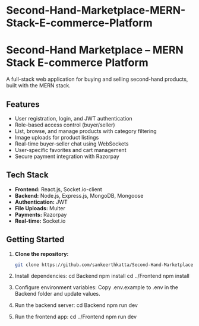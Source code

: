 # Second-Hand-Marketplace-MERN-Stack-E-commerce-Platform

# Second-Hand Marketplace – MERN Stack E-commerce Platform

A full-stack web application for buying and selling second-hand products, built with the MERN stack.

## Features

- User registration, login, and JWT authentication
- Role-based access control (buyer/seller)
- List, browse, and manage products with category filtering
- Image uploads for product listings
- Real-time buyer-seller chat using WebSockets
- User-specific favorites and cart management
- Secure payment integration with Razorpay

## Tech Stack

- **Frontend:** React.js, Socket.io-client
- **Backend:** Node.js, Express.js, MongoDB, Mongoose
- **Authentication:** JWT
- **File Uploads:** Multer
- **Payments:** Razorpay
- **Real-time:** Socket.io

## Getting Started

1. **Clone the repository:**
   ```sh
   git clone https://github.com/sankeerthkatta/Second-Hand-Marketplace-MERN-Stack-E-commerce-Platform.git

2. Install dependencies:
   cd Backend
   npm install
   cd ../Frontend
   npm install
   
3. Configure environment variables:
   Copy .env.example to .env in the Backend folder and update values.

4. Run the backend server:
   cd Backend
   npm run dev

5. Run the frontend app:
   cd ../Frontend
   npm run dev
